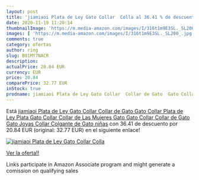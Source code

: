 ```yaml
---
layout: post
title: 'jiamiaoi Plata de Ley Gato Collar  Colla al 36.41 % de descuento'
date: 2020-11-19 11:20:14
thumbnailImage: 'https://m.media-amazon.com/images/I/316t1m9E3SL._SL200_.jpg'
images: [ 'https://m.media-amazon.com/images/I/316t1m9E3SL._SL200_.jpg' ]
comments: true
category: ofertas
author: ring
slug: B01MY7NACR
description:
actualPrice: 20.84 EUR
currency: EUR
price: 20.84
comparePrice: 32.77 EUR
inStock: true
prodname: jiamiaoi Plata de Ley Gato Collar  Collar de Gato  Gato Collar  Plata de Ley  Plata Gato Collar  Collar de Las Mujeres Gato  Gato Collar  Collar de Gato  Gato Joyas Collar Colgante de Gato niñas
---
```


Está [jiamiaoi Plata de Ley Gato Collar  Collar de Gato  Gato Collar  Plata de Ley  Plata Gato Collar  Collar de Las Mujeres Gato  Gato Collar  Collar de Gato  Gato Joyas Collar Colgante de Gato niñas](https://www.amazon.es/dp/B01MY7NACR/?tag=tolees-21) con 36.41 de descuento por 20.84 EUR (original: 32.77 EUR) en el siguiente enlace!

[![jiamiaoi Plata de Ley Gato Collar  Colla](https://m.media-amazon.com/images/I/316t1m9E3SL._SL200_.jpg)](https://www.amazon.es/dp/B01MY7NACR/?tag=tolees-21)

[Ver la oferta!!](https://www.amazon.es/dp/B01MY7NACR/?tag=tolees-21)

Links participate in Amazon Associate program and might generate a comission on qualifying sales


